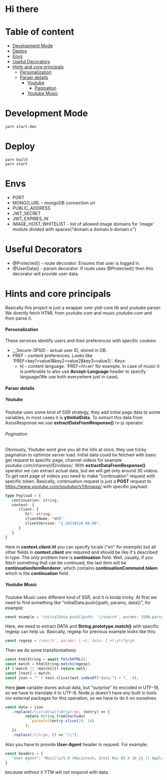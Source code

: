 # Hi there

# Table of content
 - [Development Mode](#development-mode)
 - [Deploy](#deploy)
 - [Envs](#envs)
 - [Useful Decorators](#useful-decorators)
 - [Hints and core principals](#hints-and-core-principals)
    - [Personalization](#personalization)
    - [Parser details](#parser-details)
       - [Youtube](#youtube)
          - [Pagination](#pagination)
       - [Youtube Music](#youtube-music)


# Development Mode
```shell
yarn start:dev
```

# Deploy
```shell
yarn build
yarn start
```

# Envs
 - PORT
 - MONGO_URL - mongoDB connection url
 - PUBLIC_ADDRESS
 - JWT_SECRET
 - JWT_EXPIRES_IN
 - IMAGE_HOST_WHITELIST - list of allowed image domains for 'image' module divided with spaces("domain.a domain.b domain.c") 

# Useful Decorators
 - @Protected() - route decorator. Ensures that user is logged in.
 - @UserData() - param decorator. If route uses @Protected() then this decorator will provide user data.

# Hints and core principals
Basically this project is just a wrapper over ytdl-core lib and youtube parser.
We directly fetch HTML from *youtube.com* and *music.youtube.com* and then parse it.

#### Personalization
These services identify users and their preferences with specific cookies:
 - __Secure-3PSID - actual user ID, stored in DB.
 - PREF - content preferences. Looks like 'PREF=key1=value1&key2=value2&key3=value3;'. Keys:
   - hl - content language. 'PREF=hl=en' for example. In case of *music* it is preferable to also use **Accept-Language** header to specify language(We use both everywhere just in case).

#### Parser details
##### Youtube
Youtube uses some kind of SSR strategy, they add initial page data to some variables, in most cases it is **ytInitialData**. 
To extract this data from AxiosResponse we use **extractDataFromResponse()** rx-js operator.

###### Pagination
Obviously, Youtube wont give you all the info at once, they use tricky pagination to optimize server load.
Initial data could be fetched with basic get request to specific page, channel videos for example *youtube.com/channel/ID/videos/*.
With **extractDataFromResponse()** operator we can extract actual data, but we will get only around 30 videos.
To get next page of videos you need to make "continuation" request with specific token.
Basically, continuation request is just a **POST** request to *https://www.youtube.com/youtubei/v1/browse/* with specific payload:
```ts
type Payload = {
   continuation: string;
   context: {
      client: {
         hl?: string,
         clientName: "WEB",
         clientVersion: "2.20230120.00.00",
      }
   }
}
```
Here in **context.client.hl** you can specify locale ("en" for example) but all other fields in **context.client** are required and should be like it's described in type.
The only problem here is **continuation** field. Well, usually, if you fetch something that can be continued, the last item will be **continuationItemRenderer**, which contains **continuationCommand.token** which is the **continuation** field.

##### Youtube Music
Youtube Music uses different kind of SSR, and it is kinda tricky. 
At first we need to find something like "initialData.push({path, params, data})", for example:
```ts
const example = "initialData.push({path: '\/search', params: JSON.parse('\x7b\x22query\x22:\x22overdrive\x22\x7d'), data: '${DATA}'"
```
Here, we need to extract DATA and **String.prototype.match()** with specific regexp can help us.
Basically, regexp for previous example looks like this:
```ts
const regexp = /search', params: (.+), data: (.+);ytcfg/gm
```
Then we do some transformations:
```ts
const htmlString = await fetchHTML();
const match = htmlString.match(regexp);
if (!match || !match[0]) return null;
const [text] = match;
const json = "" + text.slice(text.indexOf("data:") + 7, -9);
```
Here **json** variable stores actual data, but "surprise" its encoded in UTF-16, so we have to translate it to UTF-8.
Node.js doesn't have any built in tools nor external packages for this operation, so we have to do it on ourselves.

```ts
const data = json
   .replace(/\\x(\d|\w)(\d|\w)/gm, (entry) => {
         return String.fromCharCode(
            parseInt(entry.slice(2), 16)
         );
   })
   .replace(/\\+/gm, () => "\\");
```

Also you have to provide **User-Agent** header in request. For example:
```ts
const headers = {
   "User-Agent": "Mozilla/5.0 (Macintosh; Intel Mac OS X 10_15_7) AppleWebKit/537.36 (KHTML, like Gecko) Chrome/100.0.4896.127 Safari/537.36"
}
```
because without it YTM will not respond with data.